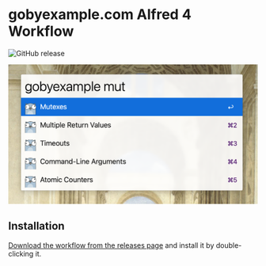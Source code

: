 # gobyexample.com Alfred 4 Workflow

![GitHub release](https://img.shields.io/github/release/alfonmga/gobyexample-alfred-workflow.svg?cache=0.0.1)

![demo](demo.png)

## Installation

[Download the workflow from the releases page](https://github.com/alfonmga/gobyexample-alfred-workflow/releases/latest) and install it by double-clicking it.
